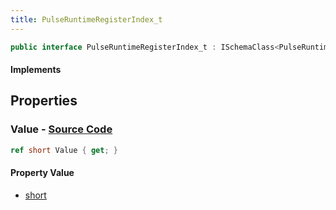 ```yaml
---
title: PulseRuntimeRegisterIndex_t
---
```


```csharp
public interface PulseRuntimeRegisterIndex_t : ISchemaClass<PulseRuntimeRegisterIndex_t>, ISchemaField, ISchemaClass, INativeHandle
```

#### Implements

## Properties

### **Value** - [Source Code](https://github.com/swiftly-solution/swiftlys2/blob/main/managed/src/SwiftlyS2.Generated/Schemas/Interfaces/PulseRuntimeRegisterIndex_t.cs#L16)

```csharp
ref short Value { get; }
```

#### Property Value

- [short](https://learn.microsoft.com/dotnet/api/system.int16)

